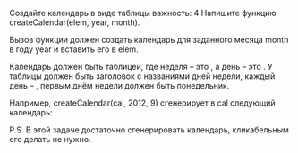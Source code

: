 Создайте календарь в виде таблицы
важность: 4
Напишите функцию createCalendar(elem, year, month).

Вызов функции должен создать календарь для заданного месяца month в году year и вставить его в elem.

Календарь должен быть таблицей, где неделя – это <tr>, а день – это <td>. У таблицы должен быть заголовок с названиями дней недели, каждый день – <th>, первым днём недели должен быть понедельник.

Например, createCalendar(cal, 2012, 9) сгенерирует в cal следующий календарь:

P.S. В этой задаче достаточно сгенерировать календарь, кликабельным его делать не нужно.